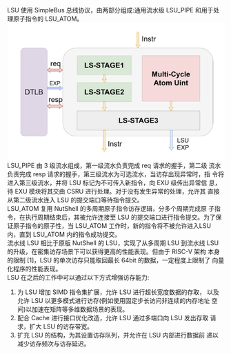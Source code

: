 LSU 使用 SimpleBus 总线协议，由两部分组成:通用流水级 LSU_PIPE 和用于处理原子指令的 LSU_ATOM。 <br />![image.png](https://github.com/CallWoa/OpenBPU2-doc/blob/master/image/LSU.png?raw=true)<br />LSU_PIPE 由 3 级流水组成，第一级流水负责完成 req 请求的握手，第二级 流水负责完成 resp 请求的握手，第三级流水为可选流水，当访存出现异常时，指 令将进入第三级流水，并将 LSU 标记为不可传入新指令，向 EXU 级传出异常信 息，待 EXU 模块将其交由 CSRU 进行处理。对于没有发生异常的处理，允许其 直接从第二级流水连入 LSU 的提交端口等待指令提交。 <br />LSU_ATOM 复用 NutShell 的多周期原子指令访存逻辑，分多个周期完成原 子指令，在执行周期结束后，其被允许连接至 LSU 的提交端口进行指令提交。为了保证原子指令的原子性，当 LSU_ATOM 工作时，新的指令将不被允许进入LSU 内，直到 LSU_ATOM 内的指令成功提交。<br />流水线 LSU 相比于原版 NutShell 的 LSU，实现了从多周期 LSU 到流水线 LSU 的升级，在密集访存场景下可以获得更高的性能表现。但由于 RISC-V 架构 本身的限制 [1]，LSU 的单次访存只能取回最长 64bit 的数据，一定程度上限制了 向量化程序的性能表现。<br />LSU 在之后的工作中可以通过以下方式增强访存能力: 

1. 为 LSU 增加 SIMD 指令集扩展，允许 LSU 进行超长宽度数据的存取， 以及允许 LSU 以更多模式进行访存(例如使用固定步长访问非连续的内存地址 空间)以加速在矩阵等多维数据场景的表现。 
2. 配合 Cache 进行接口优化改造，允许 LSU 通过多端口向 LSU 发出存取 请求，扩大 LSU 的访存带宽。
3. 扩充 LSU 的结构，为其设置访存队列，并允许在 LSU 内部进行数据前 递以减少访存频次与访存延迟。 